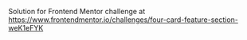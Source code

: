 Solution for Frontend Mentor challenge at https://www.frontendmentor.io/challenges/four-card-feature-section-weK1eFYK
